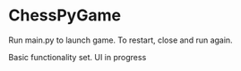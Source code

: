 # ChessPyGame

Run main.py to launch game.
To restart, close and run again.

Basic functionality set. UI in progress
